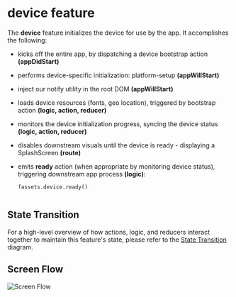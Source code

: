 # device feature

The **device** feature initializes the device for use by the app.
It accomplishes the following:

 - kicks off the entire app, by dispatching a device bootstrap action
   **(appDidStart)**

 - performs device-specific initialization: platform-setup
   **(appWillStart)**

 - inject our notify utility in the root DOM
   **(appWillStart)**

 - loads device resources (fonts, geo location), triggered by
   bootstrap action **(logic, action, reducer)**

 - monitors the device initialization progress, syncing the device
   status **(logic, action, reducer)**

 - disables downstream visuals until the device is ready - displaying
   a SplashScreen **(route)**

 - emits **ready** action (when appropriate by monitoring device
   status), triggering downstream app process **(logic)**:
   ```
   fassets.device.ready()


## State Transition

For a high-level overview of how actions, logic, and reducers interact
together to maintain this feature's state, please refer to the [State
Transition](docs/StateTransition.txt) diagram.


## Screen Flow

![Screen Flow](docs/ScreenFlow.png)
